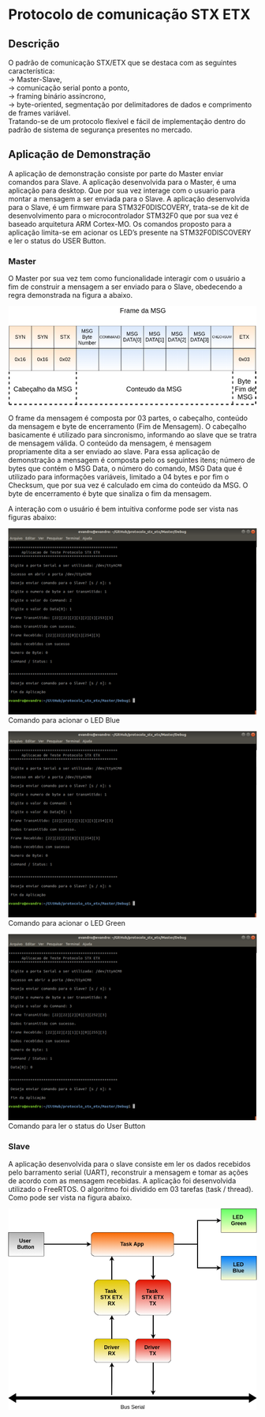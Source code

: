 # Protocolo de comunicação STX ETX

## Descrição

O padrão de comunicação STX/ETX que se destaca com as seguintes característica:<br> 
-> Master-Slave,<br> 
-> comunicação serial ponto a ponto,<br> 
-> framing binário assíncrono,<br> 
-> byte-oriented, segmentação por delimitadores de dados e comprimento de frames variável.<br> 
Tratando-se de um protocolo flexível e fácil de implementação dentro do padrão de sistema de segurança presentes no mercado.<p>
  
## Aplicação de Demonstração 

A aplicação de demonstração consiste por parte do Master enviar comandos para Slave.
A aplicação desenvolvida para o Master, é uma aplicação para desktop. Que por sua vez interage com o usuario para montar a mensagem a ser enviada para o Slave.
A aplicação desenvolvida para o Slave, é um firmware para STM32F0DISCOVERY, trata-se de kit de desenvolvimento para o microcontrolador STM32F0 que por sua vez é baseado arquitetura ARM Cortex-MO.
Os comandos proposto para a aplicação limita-se em acionar os LED’s presente na STM32F0DISCOVERY e ler o status do USER Button. 

### Master

O Master por sua vez tem como funcionalidade interagir com o usuário a fim de construir a mensagem a ser enviado para o Slave, obedecendo a regra demonstrada na figura a abaixo.

![Frame MSG](https://github.com/evandro-teixeira/protocolo_stx_etx/blob/master/Doc/Frame_MSG_STX_ETX.png)

O frame da mensagem é composta por 03 partes, o cabeçalho, conteúdo da mensagem e byte de encerramento (Fim de Mensagem).
O cabeçalho basicamente é utilizado para sincronismo, informando ao slave que se tratra de mensagem válida.
O conteúdo da mensagem, é mensagem propriamente dita a ser enviado ao slave. Para essa aplicação de demonstração a mensagem é composta pelo os seguintes itens; número de bytes que contém o MSG Data, o número do comando, MSG Data que é utilizado para informações variáveis, limitado a 04 bytes e por fim o Checksum, que por sua vez é calculado em cima do conteúdo da MSG. 
O byte de encerramento é byte que sinaliza o fim da mensagem. 
        
A interação com o usuário é bem intuitiva conforme pode ser vista nas figuras abaixo:

![Set LED Blue](https://github.com/evandro-teixeira/protocolo_stx_etx/blob/master/Doc/Captura%20de%20tela%20Set%20LED%20Blue.png)
Comando para acionar o LED Blue

![Set LED Green](https://github.com/evandro-teixeira/protocolo_stx_etx/blob/master/Doc/Captura%20de%20tela%20de%20Set%20LED%20Green.png)
Comando para acionar o LED Green

![Get Status User Bottun](https://github.com/evandro-teixeira/protocolo_stx_etx/blob/master/Doc/Captura%20de%20tela%20Get%20Status%20User%20Button.png)
Comando para ler o status do User Button 

### Slave

A aplicação desenvolvida para o slave consiste em ler os dados recebidos pelo barramento serial (UART), reconstruir a mensagem e tomar as ações de acordo com as mensagem recebidas. 
A aplicação foi desenvolvida utilizado o FreeRTOS. O algoritmo foi dividido em 03 tarefas (task / thread). Como pode ser vista na figura abaixo.

![Fluxograma da aplicação de demostração](https://github.com/evandro-teixeira/protocolo_stx_etx/blob/master/Doc/Fluxograma_App_STX_ETX.png)
